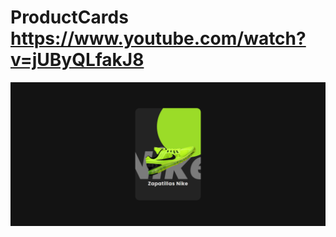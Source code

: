 # ProductCards https://www.youtube.com/watch?v=jUByQLfakJ8
<p align="center">
  <img src="preview.png" alt="preview del proyecto"  width="1600">
</p>